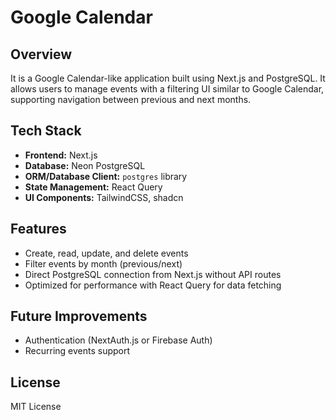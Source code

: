 # Google Calendar

## Overview

It is a Google Calendar-like application built using Next.js and PostgreSQL. It allows users to manage events with a filtering UI similar to Google Calendar, supporting navigation between previous and next months.

## Tech Stack

- **Frontend:** Next.js
- **Database:** Neon PostgreSQL
- **ORM/Database Client:** `postgres` library
- **State Management:** React Query
- **UI Components:** TailwindCSS, shadcn

## Features

- Create, read, update, and delete events
- Filter events by month (previous/next)
- Direct PostgreSQL connection from Next.js without API routes
- Optimized for performance with React Query for data fetching

## Future Improvements

- Authentication (NextAuth.js or Firebase Auth)
- Recurring events support

## License

MIT License
